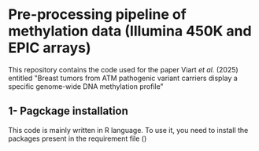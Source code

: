 #  Pre-processing pipeline of methylation data (Illumina 450K and EPIC arrays)

This repository contains the code used for the paper Viart *et al.* (2025) entitled "Breast tumors from ATM pathogenic variant carriers display a specific genome-wide DNA methylation profile"

## 1- Pagckage installation
This code is mainly written in R language. To use it, you need to install the packages present in the requirement file ()


